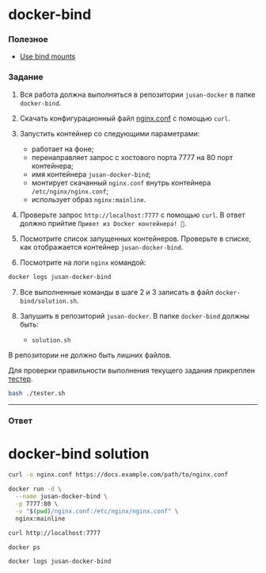 # docker-bind

### Полезное

- [Use bind mounts](https://docs.docker.com/storage/bind-mounts/)

### Задание

1. Вся работа должна выполняться в репозитории `jusan-docker` в папке `docker-bind`.
2. Скачать конфигурационный файл [nginx.conf](./nginx.conf) с помощью `curl`.
3. Запустить контейнер со следующими параметрами:

   - работает на фоне;
   - перенаправляет запрос с хостового порта 7777 на 80 порт контейнера;
   - имя контейнера `jusan-docker-bind`;
   - монтирует скачанный `nginx.conf` внутрь контейнера `/etc/nginx/nginx.conf`;
   - использует образ `nginx:mainline`.

4. Проверьте запрос `http://localhost:7777` с помощью `curl`. В ответ должно прийтие `Привет из Docker контейнера! 🐳`.
5. Посмотрите список запущенных контейнеров. Проверьте в списке, как отображается контейнер `jusan-docker-bind`.
6. Посмотрите на логи `nginx` командой:

```bash
docker logs jusan-docker-bind
```

7. Все выполненные команды в шаге 2 и 3 записать в файл `docker-bind/solution.sh`.

8. Запушить в репозиторий `jusan-docker`. В папке `docker-bind` должны быть:
   - `solution.sh`

В репозитории не должно быть лишних файлов.

Для проверки правильности выполнения текущего задания прикреплен [тестер][tester].

```bash
bash ./tester.sh
```

[tester]: https://stepik.org/media/attachments/lesson/691221/tester-docker-bind.sh

---

### Ответ

# docker-bind solution

```bash
curl -o nginx.conf https://docs.example.com/path/to/nginx.conf

docker run -d \
  --name jusan-docker-bind \
  -p 7777:80 \
  -v "$(pwd)/nginx.conf:/etc/nginx/nginx.conf" \
  nginx:mainline

curl http://localhost:7777

docker ps

docker logs jusan-docker-bind


